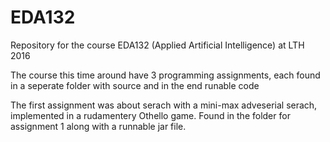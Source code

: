 # EDA132
Repository for the course EDA132 (Applied Artificial Intelligence) at LTH 2016

The course this time around have 3 programming assignments, each found in a seperate folder with source and in the end runable code

The first assignment was about serach with a mini-max adveserial serach, implemented in a rudamentery Othello game. Found in the folder for assignment 1 along with a runnable jar file.

